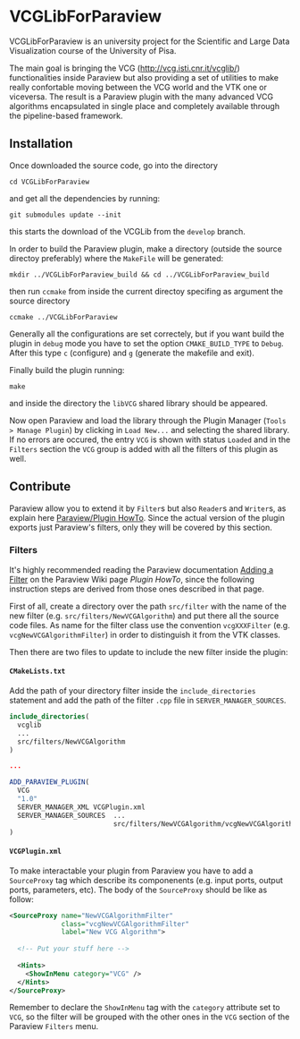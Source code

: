 # VCGLibForParaview
VCGLibForParaview is an university project for the Scientific and Large Data
Visualization course of the University of Pisa.

The main goal is bringing the VCG (http://vcg.isti.cnr.it/vcglib/)
functionalities inside Paraview but also providing a set of utilities to make 
really confortable moving between the VCG world and the VTK one or viceversa.
The result is a Paraview plugin with the many advanced VCG algorithms
encapsulated in single place and completely available through the
pipeline-based framework. 

## Installation
Once downloaded the source code, go into the directory

```
cd VCGLibForParaview
```

and get all the dependencies by running:

```
git submodules update --init
```

this starts the download of the VCGLib from the `develop` branch.

In order to build the Paraview plugin, make a directory (outside the source 
directoy preferably) where the `MakeFile` will be generated:

```
mkdir ../VCGLibForParaview_build && cd ../VCGLibForParaview_build
```

then run `ccmake` from inside the current directoy specifing as argument the 
source directory

```
ccmake ../VCGLibForParaview
```

Generally all the configurations are set correctely, but if you want build the
plugin in `debug` mode you have to set the option `CMAKE_BUILD_TYPE` to
`Debug`. After this type `c` (configure) and `g` (generate the makefile and
exit).

Finally build the plugin running:

```
make
``` 

and inside the directory the `libVCG` shared library should be appeared.

Now open Paraview and load the library through the Plugin Manager
(`Tools > Manage Plugin`) by clicking in `Load New...` and selecting the
shared library. If no errors are occured, the entry `VCG` is shown with status 
`Loaded` and in the `Filters` section the `VCG` group is added with
all the filters of this plugin as well.

## Contribute
Paraview allow you to extend it by `Filter`s but also `Reader`s and `Writer`s, 
as explain here [Paraview/Plugin HowTo](https://www.paraview.org/Wiki/ParaView/Plugin_HowTo).
Since the actual version of the plugin exports just Paraview's filters, only
they will be covered by this section.

### Filters
It's highly recommended reading the Paraview documentation [Adding a Filter](https://www.paraview.org/Wiki/ParaView/Plugin_HowTo#Adding_a_Filter) on the Paraview Wiki page *Plugin HowTo*,
since the following instruction steps are derived from those ones
described in that page.

First of all, create a directory over the path `src/filter` with the name of
the new filter (e.g. `src/filters/NewVCGAlgorithm`) and put there all the
source code files. As name for the filter class use the convention `vcgXXXFilter`
(e.g. `vcgNewVCGAlgorithmFilter`) in order to distinguish it from the VTK
classes.

Then there are two files to update to include the new filter inside the plugin:

#### `CMakeLists.txt`
Add the path of your directory filter inside the `include_directories` statement
and add the path of the filter `.cpp` file in `SERVER_MANAGER_SOURCES`.

```CMake
include_directories(
  vcglib
  ...
  src/filters/NewVCGAlgorithm
)

...

ADD_PARAVIEW_PLUGIN(
  VCG
  "1.0"
  SERVER_MANAGER_XML VCGPlugin.xml
  SERVER_MANAGER_SOURCES  ...
                          src/filters/NewVCGAlgorithm/vcgNewVCGAlgorithmFiler.cpp
)
```

#### `VCGPlugin.xml`
To make interactable your plugin from Paraview you have to add a `SourceProxy`
tag which describe its componenents (e.g. input ports, output ports, parameters,
etc). The body of the `SourceProxy` should be like as follow:

```XML
<SourceProxy name="NewVCGAlgorithmFilter"
             class="vcgNewVCGAlgorithmFilter"
             label="New VCG Algorithm">
  
  <!-- Put your stuff here -->
  
  <Hints> 
    <ShowInMenu category="VCG" />
  </Hints>
</SourceProxy>
```
Remember to declare the `ShowInMenu` tag with the `category` attribute set 
to `VCG`, so the filter will be grouped with the other ones in the `VCG`
section of the Paraview `Filters` menu.
